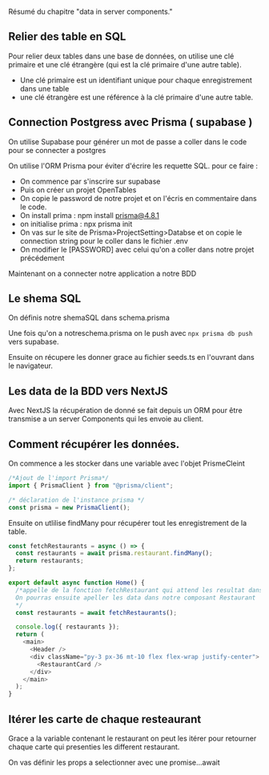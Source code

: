 Résumé du chapitre "data in server components."

## Relier des table en SQL

Pour relier deux tables dans une base de données, on utilise une clé primaire et une clé étrangère (qui est la clé primaire d'une autre table).

- Une clé primaire est un identifiant unique pour chaque enregistrement dans une table
- une clé étrangère est une référence à la clé primaire d'une autre table.

## Connection Postgress avec Prisma ( supabase )

On utilise Supabase pour générer un mot de passe a coller dans le code pour se connecter a postgres

On utilise l'ORM Prisma pour éviter d'écrire les requette SQL. pour ce faire :

- On commence par s'inscrire sur supabase
- Puis on créer un projet OpenTables
- On copie le password de notre projet et on l'écris en commentaire dans le code.
- On install prima : npm
  install prisma@4.8.1
- on initialise prima : npx prisma init
- On vas sur le site de Prisma>ProjectSetting>Databse et on copie le connection string pour le coller dans le fichier .env
- On modifier le [PASSWORD] avec celui qu'on a coller dans notre projet précédement

Maintenant on a connecter notre application a notre BDD

## Le shema SQL

On définis notre shemaSQL dans schema.prisma

Une fois qu'on a notreschema.prisma on le push avec `npx prisma db push` vers supabase.

Ensuite on récupere les donner grace au fichier seeds.ts en l'ouvrant dans le navigateur.

## Les data de la BDD vers NextJS

Avec NextJS la récupération de donné se fait depuis un ORM pour être transmise a un server Components qui les envoie au client.

## Comment récupérer les données.

On commence a les stocker dans une variable avec l'objet PrismeCleint

```javascript
/*Ajout de l'import Prisma*/
import { PrismaClient } from "@prisma/client";

/* déclaration de l'instance prisma */
const prisma = new PrismaClient();
```

Ensuite on utlilise findMany pour récupérer tout les enregistrement de la table.

```javascript
const fetchRestaurants = async () => {
  const restaurants = await prisma.restaurant.findMany();
  return restaurants;
};
```

```javascript
export default async function Home() {
  /*appelle de la fonction fetchRestaurant qui attend les resultat dans la variable restaurant qu'on affiche avec un console.log
  On pourras ensuite apeller les data dans notre composant Restaurant
  */
  const restaurants = await fetchRestaurants();

  console.log({ restaurants });
  return (
    <main>
      <Header />
      <div className="py-3 px-36 mt-10 flex flex-wrap justify-center">
        <RestaurantCard />
      </div>
    </main>
  );
}
```

## Itérer les carte de chaque resteaurant

Grace a la variable contenant le restaurant on peut les itérer pour retourner chaque carte qui presenties les different restaurant.

On vas définir les props a selectionner avec une promise...await
